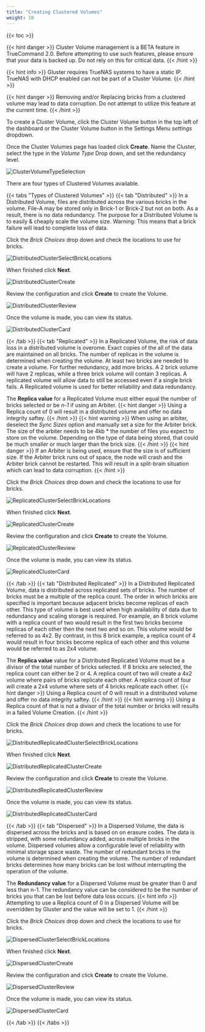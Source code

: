 ```yaml
---
title: "Creating Clustered Volumes"
weight: 10
---
```


{{< toc >}}

{{< hint danger >}}
Cluster Volume management is a BETA feature in TrueCommand 2.0. 
Before attempting to use such features, please ensure that your data is backed up. 
Do not rely on this for critical data.
{{< /hint >}}

{{< hint info >}}
Gluster requires TrueNAS systems to have a static IP.  TrueNAS with DHCP enabled can not be part of a Cluster Volume.
{{< /hint >}}

{{< hint danger >}}
Removing and/or Replacing bricks from a clustered volume may lead to data corruption.  Do not attempt to utilize this feature at the current time. 
{{< /hint >}}


To create a Cluster Volume, click the Cluster Volume button <mat-icon role="img" fontset="mdi" aria-hidden="true" class="mat-icon mdi mdi-server-network mat-icon-no-color"></mat-icon> in the top left of the dashboard or the Cluster Volume button in the Settings Menu <i class="material-icons" aria-hidden="true" title="Settings">settings</i> dropdown.

Once the Cluster Volumes page has loaded click **Create**.
Name the Cluster, select the type in the *Volume Type* Drop down, and set the redundancy level.

![ClusterVolumeTypeSelection](/images/TrueCommand/2.0/ClusterVolumeTypeSelection.png "Cluster Volume Type Selection")

There are four types of Clustered Volumes available.

{{< tabs "Types of Clustered Volumes" >}}
{{< tab "Distributed" >}}
In a Distributed Volume, files are distributed across the various bricks in the volume. File-A may be stored only in Brick-1 or Brick-2 but not on both. As a result, there is no data redundancy. The purpose for a Distributed Volume is to easily & cheaply scale the volume size. 
Warning: This means that a brick failure will lead to complete loss of data.

Click the *Brick Choices* drop down and check the locations to use for bricks.

![DistributedClusterSelectBrickLocations](/images/TrueCommand/2.0/DistributedClusterSelectBrickLocations.png "DistributedClusterSelectBrickLocations")

When finished click **Next**.

![DistributedClusterCreate](/images/TrueCommand/2.0/DistributedClusterCreate.png "DistributedClusterCreate")

Review the configuration and click **Create** to create the Volume. 

![DistributedClusterReview](/images/TrueCommand/2.0/DistributedClusterReview.png "DistributedClusterReview")

Once the volume is made, you can view its status.

![DistributedClusterCard](/images/TrueCommand/2.0/DistributedClusterCard.png "DistributedClusterCard")

{{< /tab >}}
{{< tab "Replicated" >}}
In a Replicated Volume, the risk of data loss in a distributed volume is overome. Exact copies of the all of the data are maintained on all bricks. The number of replicas in the volume is determined when creating the volume. At least two bricks are needed to create a volume.  For further redundancy, add more bricks.  A 2 brick volume will have 2 replicas, while a three brick volume will contain 3 replicas. A replicated volume will allow data to still be accessed even if a single brick fails. A Replicated volume is used for better reliability and data redundancy.

The **Replica value** for a Replicated Volume must either equal the number of bricks selected or be *n-1* if using an Arbiter.
{{< hint danger >}}
Using a Replica count of 0 will result in a distributed volume and offer no data integrity saftey. 
{{< /hint >}}
{{< hint warning >}}
When using an arbiter, deselect the *Sync Sizes* option and manually set a size for the Arbiter brick. The size of the arbiter needs to be 4kb * the number of files you expect to store on the volume.  Depending on the type of data being stored, that could be much smaller or much larger than the brick size.
{{< /hint >}}
{{< hint danger >}}
If an Arbiter is being used, ensure that the size is of sufficient size.  If the Arbiter brick runs out of space, the node will crash and the Arbiter brick cannot be restarted.  This will result in a split-brain situation which can lead to data corruption.
{{< /hint >}}

Click the *Brick Choices* drop down and check the locations to use for bricks.

![ReplicatedClusterSelectBrickLocations](/images/TrueCommand/2.0/ReplicatedClusterSelectBrickLocations.png "ReplicatedClusterSelectBrickLocations")

When finished click **Next**.

![ReplicatedClusterCreate](/images/TrueCommand/2.0/ReplicatedClusterCreate.png "ReplicatedClusterCreate")

Review the configuration and click **Create** to create the Volume. 

![ReplicatedClusterReview](/images/TrueCommand/2.0/ReplicatedClusterReview.png "ReplicatedClusterReview")

Once the volume is made, you can view its status.

![ReplicatedClusterCard](/images/TrueCommand/2.0/ReplicatedClusterCard.png "ReplicatedClusterCard")

{{< /tab >}}
{{< tab "Distributed Replicated" >}}
In a Distributed Replicated Volume, data is distributed across replicated sets of bricks. The number of bricks must be a multiple of the replica count. The order in which bricks are specified is important because adjacent bricks become replicas of each other. This type of volume is best used when high availability of data due to redundancy and scaling storage is required. For example, an 8 brick volume with a replica count of two would result in the first two bricks become replicas of each other then the next two and so on. This volume would be referred to as 4x2. By contrast, in this 8 brick example, a replica count of 4 would result in four bricks become replica of each other and this volume would be referred to as 2x4 volume.

The **Replica value** value for a Distributed Replicated Volume must be a divisor of the total number of bricks selected.  If 8 bricks are selected, the replica count can either be 2 or 4.  A replica count of two will create a 4x2 volume where pairs of bricks replicate each other. A replica count of four will create a 2x4 volume where sets of 4 bricks replicate each other.
{{< hint danger >}}
Using a Replica count of 0 will result in a distributed volume and offer no data integrity saftey. 
{{< /hint >}}
{{< hint warning >}}
Using a Replica count of that is not a divisor of the total number or bricks will results in a failed Volume Creation.
{{< /hint >}}

Click the *Brick Choices* drop down and check the locations to use for bricks.

![DistributedReplicatedClusterSelectBrickLocations](/images/TrueCommand/2.0/DistributedReplicatedClusterSelectBrickLocations.png "DistributedReplicatedClusterSelectBrickLocations")

When finished click **Next**.

![DistributedReplicatedClusterCreate](/images/TrueCommand/2.0/DistributedReplicatedClusterCreate.png "DistributedReplicatedClusterCreate")

Review the configuration and click **Create** to create the Volume. 

![DistributedReplicatedClusterReview](/images/TrueCommand/2.0/DistributedReplicatedClusterReview.png "DistributedReplicatedClusterReview")

Once the volume is made, you can view its status.

![DistributedReplicatedClusterCard](/images/TrueCommand/2.0/DistributedReplicatedClusterCard.png "DistributedReplicatedClusterCard")


{{< /tab >}}
{{< tab "Dispersed" >}}
In a Dispersed Volume, the data is dispersed across the bricks and is based on on erasure codes. The data is stripped, with some redundancy added, across multiple bricks in the volume. Dispersed volumes allow a configurable level of reliability with minimal storage space waste. The number of redundant bricks in the volume is determined when creating the volume. The number of redundant bricks determines how many bricks can be lost without interrupting the operation of the volume.

The **Redundancy value** for a Dispersed Volume must be greater than 0 and less than n-1.  The redundancy value can be considered to be the number of bricks you that can be lost before data loss occurs. 
{{< hint info >}}
Attempting to use a Replica count of 0 in a Dispersed Volume will be overridden by Gluster and the value will be set to 1.
{{< /hint >}}

Click the *Brick Choices* drop down and check the locations to use for bricks.

![DispersedClusterSelectBrickLocations](/images/TrueCommand/2.0/DispersedClusterSelectBrickLocations.png "DispersedClusterSelectBrickLocations")

When finished click **Next**.

![DispersedClusterCreate](/images/TrueCommand/2.0/DispersedClusterCreate.png "DispersedClusterCreate")

Review the configuration and click **Create** to create the Volume. 

![DispersedClusterReview](/images/TrueCommand/2.0/DispersedClusterReview.png "DispersedClusterReview")

Once the volume is made, you can view its status.

![DispersedClusterCard](/images/TrueCommand/2.0/DispersedClusterCard.png "DispersedClusterCard")

{{< /tab >}}
{{< /tabs >}}